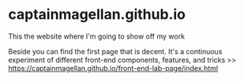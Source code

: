 # captainmagellan.github.io
This the website where I'm going to show off my work

Beside you can find the first page that is decent. It's a continuous experiment of different front-end components, features, and tricks >>
<https://captainmagellan.github.io/front-end-lab-page/index.html>
